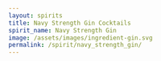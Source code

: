 ```yaml
---
layout: spirits
title: Navy Strength Gin Cocktails
spirit_name: Navy Strength Gin
image: /assets/images/ingredient-gin.svg
permalink: /spirit/navy_strength_gin/
---
```

